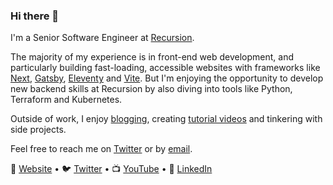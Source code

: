 ### Hi there 👋

I'm a Senior Software Engineer at [Recursion](https://www.recursion.com).

The majority of my experience is in front-end web development, and particularly building fast-loading, accessible websites with frameworks like [Next](https://nextjs.org), [Gatsby](https://www.gatsbyjs.com), [Eleventy](https://www.11ty.dev) and [Vite](https://vitejs.dev). But I'm enjoying the opportunity to develop new backend skills at Recursion by also diving into tools like Python, Terraform and Kubernetes.

Outside of work, I enjoy [blogging](https://michaeluloth.com/), creating [tutorial videos](https://www.youtube.com/user/michaeluloth) and tinkering with side projects.

Feel free to reach me on [Twitter](https://twitter.com/ooloth) or by [email](mailto:hello@michaeluloth.com).

🏡 [Website](https://michaeluloth.com/) • 🐦 [Twitter](https://twitter.com/ooloth) • 📺 [YouTube](https://www.youtube.com/user/michaeluloth) • 👔 [LinkedIn](https://www.linkedin.com/in/michael-uloth-848a1b98/)
